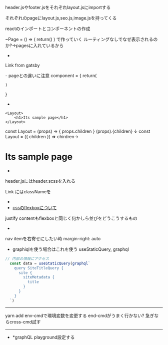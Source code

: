 header.jsやfooter.jsをそれぞれlayout.jsにimportする

それぞれのpageにlayout.js,seo.js,image.jsを持ってくる


reactのインポートとコンポーネントの作成

~Page = () => (
    return()
)
で作っていく
ルーティングなしでなぜ表示されるのか?→pagesに入れているから

-
Link from gatsby 
<Link to="">
-
pageとの違いに注意
component = {
    return(

    )
}

-

    <Layout>
        <h1>Its sample page</h1>
    </Layout>
const Layout = (props) => {
    props.children
}
(props).{children}
↓
const Layout = ({ children }) => 
chirdren→ <h1>Its sample page</h1>

-
header.jsにはheader.scssを入れる

Link にはclassNameを

-
- [cssのflexboxについて](https://coliss.com/articles/build-websites/operation/css/css3-flexbox-properties-by-scotch.html)

justify contentもflexboxと同じく何かしら並びをどうこうするもの

-
nav itemを右寄せにしたい時
margin-right: auto

- graphiqlを使う場合はこれを使う
useStaticQuery, graphql

```javascript
// 内部の情報にアクセス
  const data = useStaticQuery(graphql`
    query SiteTitleQuery {
      site {
        siteMetadata {
          title
        }
      }
    }
  `)
```

---
yarn add env-cmdで環境変数を変更する
end-cmdがうまく行かない? 急ぎならcross-cmd試す

---

- *graphQL playground設定する